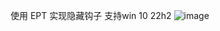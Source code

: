 使用 EPT 实现隐藏钩子
支持win 10 22h2
![image](https://github.com/HOOK11/EPTHOOK/blob/master/QQ%E6%88%AA%E5%9B%BE20231219205432.png)


